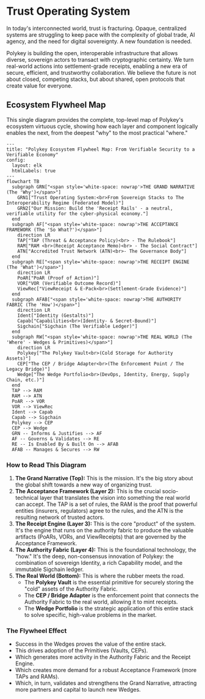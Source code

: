 # Trust Operating System

In today's interconnected world, trust is fracturing. Opaque, centralized
systems are struggling to keep pace with the complexity of global trade, AI
agency, and the need for digital sovereignty. A new foundation is needed.

Polykey is building the open, interoperable infrastructure that allows diverse,
sovereign actors to transact with cryptographic certainty. We turn real-world
actions into settlement-grade receipts, enabling a new era of secure, efficient,
and trustworthy collaboration. We believe the future is not about closed,
competing stacks, but about shared, open protocols that create value for
everyone.

## Ecosystem Flywheel Map

This single diagram provides the complete, top-level map of Polykey's ecosystem
virtuous cycle, showing how each layer and component logically enables the next,
from the deepest "why" to the most practical "where."

```mermaid
---
title: "Polykey Ecosystem Flywheel Map: From Verifiable Security to a Verifiable Economy"
config:
  layout: elk
  htmlLabels: true
---
flowchart TB
  subgraph GRN["<span style='white-space: nowrap'>THE GRAND NARRATIVE (The 'Why')</span>"]
    GRN1["Trust Operating System:<br>From Sovereign Stacks to The Interoperability Regime (Federated Model)"]
    GRN2["Our Mission: Build the 'Receipt Rails' - a neutral, verifiable utility for the cyber-physical economy."]
  end
  subgraph AF["<span style='white-space: nowrap'>THE ACCEPTANCE FRAMEWORK (The 'So What?')</span>"]
    direction LR
    TAP["TAP (Threat & Acceptance Policy)<br> - The Rulebook"]
    RAM["RAM <br>(Receipt Acceptance Memo)<br> - The Social Contract"]
    ATN["Accredited Trust Network (ATN)<br>- The Governance Body"]
  end
  subgraph RE["<span style='white-space: nowrap'>THE RECEIPT ENGINE (The 'What')</span>"]
    direction LR
    PoAR["PoAR (Proof of Action)"]
    VOR["VOR (Verifiable Outcome Record)"]
    ViewRec["ViewReceipt & E-Pack<br>(Settlement-Grade Evidence)"]
  end
  subgraph AFAB["<span style='white-space: nowrap'>THE AUTHORITY FABRIC (The 'How')</span>"]
    direction LR
    Ident["Identity (Gestalts)"]
    Capab["Capabilities<br>(Identity- & Secret-Bound)"]
    Sigchain["Sigchain (The Verifiable Ledger)"]
  end
  subgraph RW["<span style='white-space: nowrap'>THE REAL WORLD (The 'Where' - Wedges & Primitives)</span>"]
    direction LR
    Polykey["The Polykey Vault<br>(Cold Storage for Authority Assets)"]
    CEP["The CEP / Bridge Adapter<br>(The Enforcement Point / The Legacy Bridge)"]
    Wedge["The Wedge Portfolio<br>(DevOps, Identity, Energy, Supply Chain, etc.)"]
  end
  TAP --> RAM
  RAM --> ATN
  PoAR --> VOR
  VOR --> ViewRec
  Ident --> Capab
  Capab --> Sigchain
  Polykey --> CEP
  CEP --> Wedge
  GRN -- Informs & Justifies --> AF
  AF -- Governs & Validates --> RE
  RE -- Is Enabled By & Built On --> AFAB
  AFAB -- Manages & Secures --> RW
```

### How to Read This Diagram

1. **The Grand Narrative (Top):** This is the mission. It's the big story about
   the global shift towards a new way of organizing trust.
2. **The Acceptance Framework (Layer 2):** This is the crucial socio-technical
   layer that translates the vision into something the real world can accept.
   The TAP is a set of rules, the RAM is the proof that powerful entities
   (insurers, regulators) agree to the rules, and the ATN is the resulting
   network of trusted actors.
3. **The Receipt Engine (Layer 3):** This is the core "product" of the system.
   It's the engine that runs on the authority fabric to produce the valuable
   artifacts (PoARs, VORs, and ViewReceipts) that are governed by the Acceptance
   Framework.
4. **The Authority Fabric (Layer 4):** This is the foundational technology, the
   "how." It's the deep, non-consensus innovation of Polykey: the combination of
   sovereign Identity, a rich Capability model, and the immutable Sigchain
   ledger.
5. **The Real World (Bottom):** This is where the rubber meets the road.
   - The **Polykey Vault** is the essential primitive for securely storing the
     "cold" assets of the Authority Fabric.
   - The **CEP / Bridge Adapter** is the enforcement point that connects the
     Authority Fabric to the real world, allowing it to mint receipts.
   - The **Wedge Portfolio** is the strategic application of this entire stack
     to solve specific, high-value problems in the market.

### The Flywheel Effect

- Success in the Wedges proves the value of the entire stack.
- This drives adoption of the Primitives (Vaults, CEPs).
- Which generates more activity in the Authority Fabric and the Receipt Engine.
- Which creates more demand for a robust Acceptance Framework (more TAPs and
  RAMs).
- Which, in turn, validates and strengthens the Grand Narrative, attracting more
  partners and capital to launch new Wedges.
